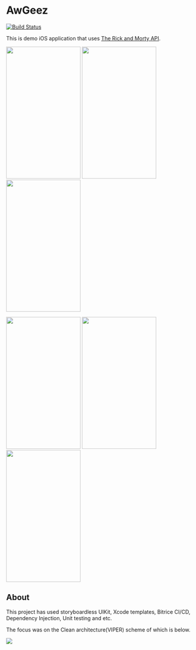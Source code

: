 # AwGeez

[![Build Status](https://app.bitrise.io/app/7749c1e6-0b95-4500-b231-b16fff7b16c3/status.svg?token=QaprL5kGjUZjwGuyUfLrTw&branch=main)](https://app.bitrise.io/app/7749c1e6-0b95-4500-b231-b16fff7b16c3)

This is demo iOS application that uses [The Rick and Morty API].

[The Rick and Morty API]: https://rickandmortyapi.com

<p>
    <img src="./ReadmeSources/demo.gif" width="200" height="355">
    <img src="./ReadmeSources/screenshot-character-grid.png" width="200" height="355">
    <img src="./ReadmeSources/screenshot-character-table.png" width="200" height="355">
</p>

<p>
    <img src="./ReadmeSources/screenshot-character.png" width="200" height="355">
    <img src="./ReadmeSources/screenshot-episode.png" width="200" height="355">
    <img src="./ReadmeSources/screenshot-location.png" width="200" height="355">
</p>

## About

This project has used storyboardless UIKit, Xcode templates, Bitrice CI/CD, Dependency Injection, Unit testing and etc.

The focus was on the Clean architecture(VIPER) scheme of which is below.

<p>
    <img src="https://github.com/null-z/AwGeez/blob/readme/ReadmeSources/architecture.png">
</p>